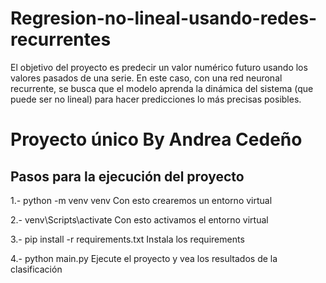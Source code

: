 # Regresion-no-lineal-usando-redes-recurrentes
El objetivo del proyecto es predecir un valor numérico futuro usando los valores pasados de una serie. En este caso, con una red neuronal recurrente, se busca que el modelo aprenda la dinámica del sistema (que puede ser no lineal) para hacer predicciones lo más precisas posibles.

# Proyecto único By Andrea Cedeño
## Pasos para la ejecución del proyecto
1.- python -m venv venv Con esto crearemos un entorno virtual

2.- venv\Scripts\activate Con esto activamos el entorno virtual

3.- pip install -r requirements.txt Instala los requirements

4.- python main.py Ejecute el proyecto y vea los resultados de la clasificación